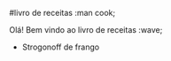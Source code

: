 
#livro  de receitas :man cook;

Olá! Bem vindo ao livro de receitas :wave;

 - Strogonoff de frango
